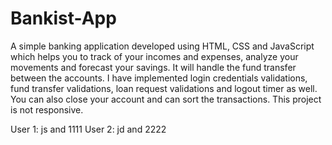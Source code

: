 # Bankist-App

A simple banking application developed using HTML, CSS and JavaScript which helps you to track of your incomes and expenses, analyze your movements and forecast your
savings. It will handle the fund transfer between the accounts. I have implemented login credentials validations, fund transfer validations, loan request validations
and logout timer as well. You can also close your account and can sort the transactions. This project is not responsive.

User 1: js and 1111
User 2: jd and 2222
